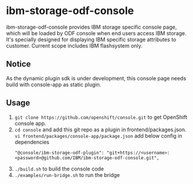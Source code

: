 # ibm-storage-odf-console
ibm-storage-odf-console provides IBM storage specific console page, which will be loaded by ODF console when end users access IBM storage. It's specially designed for displaying IBM specific storage attributes to customer. Current scope includes IBM flashsystem only.

## Notice
As the dynamic plugin sdk is under development, this console page needs build with console-app as static plugin.

## Usage

1. `git clone https://github.com/openshift/console.git` to get OpenShift console app.
2. `cd console` and add this git repo as a plugin in frontend/packages.json.
    `vi frontend/packages/console-app/package.json`
    add below config in dependencies
    ```
    "@console/ibm-storage-odf-plugin": "git+https://<username>:<password>@github.com/IBM/ibm-storage-odf-console.git",
    ```
3. `./build.sh` to build the console code
4. `./examples/run-bridge.sh` to run the bridge

